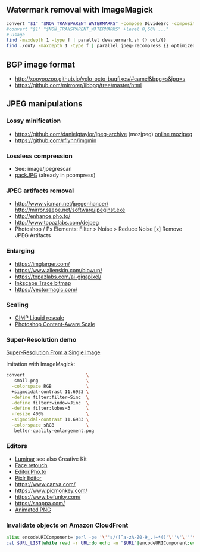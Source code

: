 ## Watermark removal with ImageMagick

```bash
convert "$1" "$NON_TRANSPARENT_WATERMARKS" -compose DivideSrc -composite -quality 100 "${2%.*}.jpg"
#convert "$1" "$NON_TRANSPARENT_WATERMARKS" +level 0,66% ..."
# Usage
find -maxdepth 1 -type f | parallel dewatermark.sh {} out/{}
find ./out/ -maxdepth 1 -type f | parallel jpeg-recompress {} optimized/{/}
```

## BGP image format

- http://xooyoozoo.github.io/yolo-octo-bugfixes/#camel&bpg=s&jpg=s
- https://github.com/mirrorer/libbpg/tree/master/html

## JPEG manipulations

### Lossy minification

- https://github.com/danielgtaylor/jpeg-archive (mozjpeg) [online mozjpeg](https://imageoptim.com/mozjpeg)
- https://github.com/rflynn/imgmin

### Lossless compression

- See: image/jpegrescan
- [packJPG](http://packjpg.encode.ru/?page_id=17) (already in pcompress)

### JPEG artifacts removal

- http://www.vicman.net/jpegenhancer/ http://mirror.szepe.net/software/jpeginst.exe
- http://enhance.pho.to/
- http://www.topazlabs.com/dejpeg
- Photoshop / Ps Elements: Filter > Noise > Reduce Noise  [x] Remove JPEG Artifacts

### Enlarging

- https://imglarger.com/
- https://www.alienskin.com/blowup/
- https://topazlabs.com/ai-gigapixel/
- [Inkscape Trace bitmap](https://inkscape.org/doc/tracing/tutorial-tracing.html)
- https://vectormagic.com/

### Scaling

- [GIMP Liquid rescale](http://liquidrescale.wikidot.com/)
- [Photoshop Content-Aware Scale](https://helpx.adobe.com/photoshop/using/content-aware-scaling.html)

### Super-Resolution demo

[Super-Resolution From a Single Image](http://www.wisdom.weizmann.ac.il/~vision/SingleImageSR.html)

Imitation with ImageMagick:

```bash
convert                       \
   small.png                  \
  -colorspace RGB             \
  +sigmoidal-contrast 11.6933 \
  -define filter:filter=Sinc  \
  -define filter:window=Jinc  \
  -define filter:lobes=3      \
  -resize 400%                \
  -sigmoidal-contrast 11.6933 \
  -colorspace sRGB            \
   better-quality-enlargement.png
```

### Editors

- [Luminar](https://skylum.com/luminar) see also Creative Kit
- [Face retouch](http://makeup.pho.to/)
- [Editor.Pho.to](http://editor.pho.to/edit/)
- [Pixlr Editor](https://apps.pixlr.com/editor/)
- https://www.canva.com/
- https://www.picmonkey.com/
- https://www.befunky.com/
- https://snappa.com/
- [Animated PNG](https://ezgif.com/apng-maker)

### Invalidate objects on Amazon CloudFront

```bash
alias encodeURIComponent='perl -pe '\''s/([^a-zA-Z0-9_.!~*()'\''\'\'''\''-])/sprintf("%%%02X",ord($1))/ge'\'
cat $URL_LIST|while read -r URL;do echo -n "$URL"|encodeURIComponent;echo;done|sed -e 's|%2F|/|g'
```

